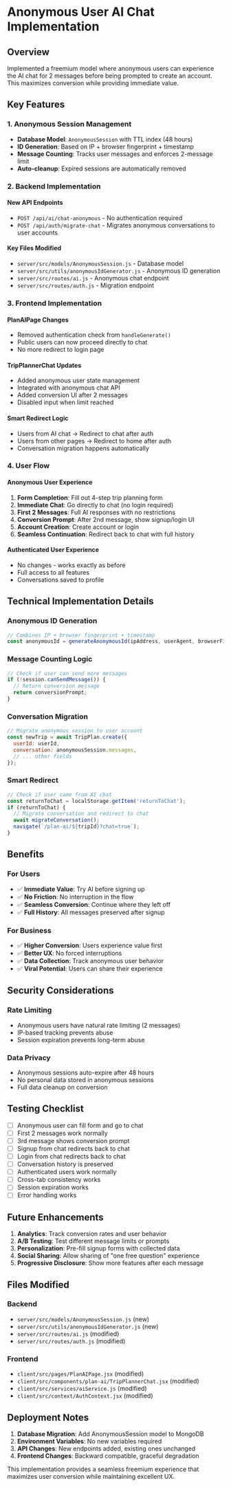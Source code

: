 # Anonymous User AI Chat Implementation

## Overview
Implemented a freemium model where anonymous users can experience the AI chat for 2 messages before being prompted to create an account. This maximizes conversion while providing immediate value.

## Key Features

### 1. Anonymous Session Management
- **Database Model**: `AnonymousSession` with TTL index (48 hours)
- **ID Generation**: Based on IP + browser fingerprint + timestamp
- **Message Counting**: Tracks user messages and enforces 2-message limit
- **Auto-cleanup**: Expired sessions are automatically removed

### 2. Backend Implementation

#### New API Endpoints
- `POST /api/ai/chat-anonymous` - No authentication required
- `POST /api/auth/migrate-chat` - Migrates anonymous conversations to user accounts

#### Key Files Modified
- `server/src/models/AnonymousSession.js` - Database model
- `server/src/utils/anonymousIdGenerator.js` - Anonymous ID generation
- `server/src/routes/ai.js` - Anonymous chat endpoint
- `server/src/routes/auth.js` - Migration endpoint

### 3. Frontend Implementation

#### PlanAIPage Changes
- Removed authentication check from `handleGenerate()`
- Public users can now proceed directly to chat
- No more redirect to login page

#### TripPlannerChat Updates
- Added anonymous user state management
- Integrated with anonymous chat API
- Added conversion UI after 2 messages
- Disabled input when limit reached

#### Smart Redirect Logic
- Users from AI chat → Redirect to chat after auth
- Users from other pages → Redirect to home after auth
- Conversation migration happens automatically

### 4. User Flow

#### Anonymous User Experience
1. **Form Completion**: Fill out 4-step trip planning form
2. **Immediate Chat**: Go directly to chat (no login required)
3. **First 2 Messages**: Full AI responses with no restrictions
4. **Conversion Prompt**: After 2nd message, show signup/login UI
5. **Account Creation**: Create account or login
6. **Seamless Continuation**: Redirect back to chat with full history

#### Authenticated User Experience
- No changes - works exactly as before
- Full access to all features
- Conversations saved to profile

## Technical Implementation Details

### Anonymous ID Generation
```javascript
// Combines IP + browser fingerprint + timestamp
const anonymousId = generateAnonymousId(ipAddress, userAgent, browserFingerprint);
```

### Message Counting Logic
```javascript
// Check if user can send more messages
if (!session.canSendMessage()) {
  // Return conversion message
  return conversionPrompt;
}
```

### Conversation Migration
```javascript
// Migrate anonymous session to user account
const newTrip = await TripPlan.create({
  userId: userId,
  conversation: anonymousSession.messages,
  // ... other fields
});
```

### Smart Redirect
```javascript
// Check if user came from AI chat
const returnToChat = localStorage.getItem('returnToChat');
if (returnToChat) {
  // Migrate conversation and redirect to chat
  await migrateConversation();
  navigate(`/plan-ai/${tripId}?chat=true`);
}
```

## Benefits

### For Users
- ✅ **Immediate Value**: Try AI before signing up
- ✅ **No Friction**: No interruption in the flow
- ✅ **Seamless Conversion**: Continue where they left off
- ✅ **Full History**: All messages preserved after signup

### For Business
- ✅ **Higher Conversion**: Users experience value first
- ✅ **Better UX**: No forced interruptions
- ✅ **Data Collection**: Track anonymous user behavior
- ✅ **Viral Potential**: Users can share their experience

## Security Considerations

### Rate Limiting
- Anonymous users have natural rate limiting (2 messages)
- IP-based tracking prevents abuse
- Session expiration prevents long-term abuse

### Data Privacy
- Anonymous sessions auto-expire after 48 hours
- No personal data stored in anonymous sessions
- Full data cleanup on conversion

## Testing Checklist

- [ ] Anonymous user can fill form and go to chat
- [ ] First 2 messages work normally
- [ ] 3rd message shows conversion prompt
- [ ] Signup from chat redirects back to chat
- [ ] Login from chat redirects back to chat
- [ ] Conversation history is preserved
- [ ] Authenticated users work normally
- [ ] Cross-tab consistency works
- [ ] Session expiration works
- [ ] Error handling works

## Future Enhancements

1. **Analytics**: Track conversion rates and user behavior
2. **A/B Testing**: Test different message limits or prompts
3. **Personalization**: Pre-fill signup forms with collected data
4. **Social Sharing**: Allow sharing of "one free question" experience
5. **Progressive Disclosure**: Show more features after each message

## Files Modified

### Backend
- `server/src/models/AnonymousSession.js` (new)
- `server/src/utils/anonymousIdGenerator.js` (new)
- `server/src/routes/ai.js` (modified)
- `server/src/routes/auth.js` (modified)

### Frontend
- `client/src/pages/PlanAIPage.jsx` (modified)
- `client/src/components/plan-ai/TripPlannerChat.jsx` (modified)
- `client/src/services/aiService.js` (modified)
- `client/src/context/AuthContext.jsx` (modified)

## Deployment Notes

1. **Database Migration**: Add AnonymousSession model to MongoDB
2. **Environment Variables**: No new variables required
3. **API Changes**: New endpoints added, existing ones unchanged
4. **Frontend Changes**: Backward compatible, graceful degradation

This implementation provides a seamless freemium experience that maximizes user conversion while maintaining excellent UX.
